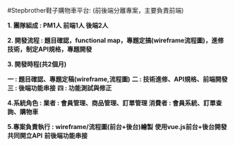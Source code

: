 ﻿#Stepbrother鞋子購物車平台: (前後端分離專案，主要負責前端)


**1. 團隊組成 : PM1人 前端1人 後端2人**

**2. 開發流程 : 題目確認，functional map，專題定搞(wireframe流程圖)，進修技術，制定API規格，專題開發**

**3. 開發時程(共2個月)**

   **一 : 題目確認、專題定稿(wireframe,流程圖)**
   **二 : 技術進修、API規格、前端開發**
   **三 : 後端功能串接**
   **四 : 功能測試與修正**

**4.系統角色 :**
**業者 : 會員管理、商品管理、訂單管理**
**消費者 : 會員系統、訂單查詢、購物車**

**5.專案負責執行 :**
**wireframe/流程圖(前台+後台)繪製**
**使用vue.js前台+後台開發**
**共同開立API**
**前後端功能串接**
